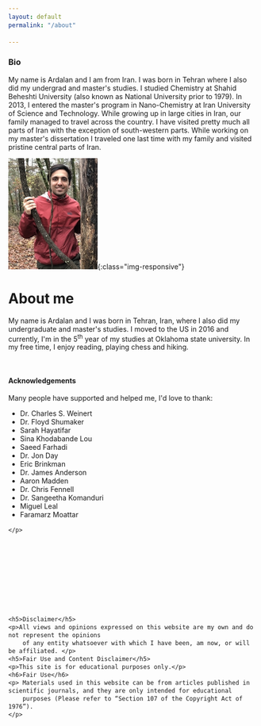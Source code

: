 ```yaml
---
layout: default
permalink: "/about"

---
```


### Bio

My name is Ardalan and I am from Iran. I was born in Tehran where I also did my undergrad and master's studies. I studied Chemistry at Shahid Beheshti University (also known as National University prior to 1979). In 2013, I entered the master's program in Nano-Chemistry at Iran University of Science and Technology.
While growing up in large cities in Iran, our family managed to travel across the country. I have visited pretty much all parts of Iran with the exception of south-western parts. While working on my master's dissertation I traveled one last time with my family and visited pristine central parts of Iran.

![The route for my last trip before leaving Iran in 2016](images/ardalan.png){:class="img-responsive"}



<div class="col-md-10">
    <h1>About me</h1>
    <p <align=”justify”>
        My name is Ardalan and I was born in Tehran, Iran, where I also did my undergraduate and master's studies. 
        I moved to the US in 2016 and currently, I'm in the 5<sup>th</sup> year of my studies at Oklahoma state university. 
        In my free time, I enjoy reading, playing chess and hiking.
    </p>
    <br>
    <h4>Acknowledgements</h4>
    <p <align=”justify”>Many people have supported and helped me, I'd love to thank:
<ul>
    <li>Dr. Charles S. Weinert</li>
    <li>Dr. Floyd Shumaker</li>
    <li>Sarah Hayatifar</li>
    <li>Sina Khodabande Lou</li>
    <li>Saeed Farhadi</li>
    <li>Dr. Jon Day</li>
    <li>Eric Brinkman</li>
    <li>Dr. James Anderson</li>
    <li>Aaron Madden</li>
    <li>Dr. Chris Fennell</li>
    <li>Dr. Sangeetha Komanduri</li>
    <li>Miguel Leal</li>
    <li>Faramarz Moattar</li>
</ul>

    </p>
<!-- <img src="images/ardalan.png" style="display: block; margin-left: auto; margin-right: auto;"> -->
<br>
<br>
<br>
<br>
<br>
<br>
<br>
<br>


    <h5>Disclaimer</h5>
    <p>All views and opinions expressed on this website are my own and do not represent the opinions 
        of any entity whatsoever with which I have been, am now, or will be affiliated. </p>
    <h5>Fair Use and Content Disclaimer</h5>
    <p>This site is for educational purposes only.</p>
    <h6>Fair Use</h6>
    <p> Materials used in this website can be from articles published in scientific journals, and they are only intended for educational
        purposes (Please refer to “Section 107 of the Copyright Act of 1976”). 
    </p>
</div>
